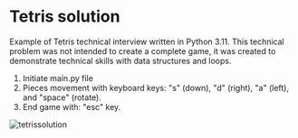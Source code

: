 # Tetris solution

Example of Tetris technical interview written in Python 3.11.
This technical problem was not intended to create a complete game, it was created to demonstrate technical skills with data structures and loops.

1. Initiate main.py file
2. Pieces movement with keyboard keys: "s" (down), "d" (right), "a" (left), and "space" (rotate).
3. End game with: "esc" key.

![tetrissolution](https://github.com/FRM95/Tetris/assets/45168574/23c83db9-895c-4183-89db-2a23710fdc89)
